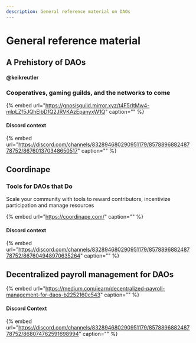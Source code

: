 ```yaml
---
description: General reference material on DAOs
---
```


# General reference material

## A Prehistory of DAOs

#### @keikreutler

### Cooperatives, gaming guilds, and the networks to come <a id="cooperatives-gaming-guilds-and-the-networks-to-come"></a>

{% embed url="https://gnosisguild.mirror.xyz/t4F5rItMw4-mlpLZf5JQhElbDfQ2JRVKAzEpanyxW1Q" caption="" %}

#### Discord context

{% embed url="https://discord.com/channels/832894680290951179/857889688248778752/867601370348650517" caption="" %}

## Coordinape

### Tools for DAOs that Do

Scale your community with tools to reward contributors, incentivize participation and manage resources

{% embed url="https://coordinape.com/" caption="" %}

#### Discord context

{% embed url="https://discord.com/channels/832894680290951179/857889688248778752/867604948970635264" caption="" %}

## Decentralized payroll management for DAOs <a id="0229"></a>

{% embed url="https://medium.com/iearn/decentralized-payroll-management-for-daos-b2252160c543" caption="" %}

#### Discord Context

{% embed url="https://discord.com/channels/832894680290951179/857889688248778752/868074762591698994" caption="" %}

